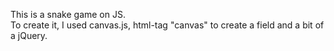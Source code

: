 This is a snake game on JS.<br/>
To create it, I used canvas.js, html-tag "canvas" to create a field and a bit of a jQuery.
